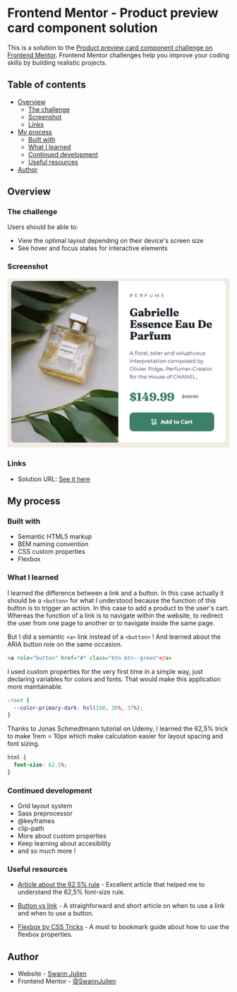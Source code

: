 # Frontend Mentor - Product preview card component solution

This is a solution to the [Product preview card component challenge on Frontend Mentor](https://www.frontendmentor.io/challenges/product-preview-card-component-GO7UmttRfa). Frontend Mentor challenges help you improve your coding skills by building realistic projects.

## Table of contents

- [Overview](#overview)
  - [The challenge](#the-challenge)
  - [Screenshot](#screenshot)
  - [Links](#links)
- [My process](#my-process)
  - [Built with](#built-with)
  - [What I learned](#what-i-learned)
  - [Continued development](#continued-development)
  - [Useful resources](#useful-resources)
- [Author](#author)

## Overview

### The challenge

Users should be able to:

- View the optimal layout depending on their device's screen size
- See hover and focus states for interactive elements

### Screenshot

![](images/screenshot.png)

### Links

- Solution URL: [See it here](https://swannjulien.github.io/FM_product-preview-card-component)

## My process

### Built with

- Semantic HTML5 markup
- BEM naming convention
- CSS custom properties
- Flexbox

### What I learned

I learned the difference between a link and a button. In this case actually it should be a `<button>` for what I understood because the function of this button is to trigger an action. In this case to add a product to the user's cart. Whereas the function of a link is to navigate within the website, to redirect the user from one page to another or to navigate inside the same page.

But I did a semantic `<a>` link instead of a `<button>` ! And learned about the ARIA button role on the same occasion.

```html
<a role="button" href="#" class="btn btn--green"</a>
```

I used custom properties for the very first time in a simple way, just declaring variables for colors and fonts. That would make this application more maintainable.

```css
:root {
  --color-primary-dark: hsl(158, 36%, 37%);
}
```

Thanks to Jonas Schmedtmann tutorial on Udemy, I learned the 62,5% trick to make 1rem = 10px which make calculation easier for layout spacing and font sizing.

```css
html {
  font-size: 62.5%;
}
```

### Continued development

- Grid layout system
- Sass preprocessor
- @keyframes
- clip-path
- More about custom properties
- Keep learning about accesibility
- and so much more !

### Useful resources

- [Article about the 62,5% rule](https://www.aleksandrhovhannisyan.com/blog/62-5-percent-font-size-trick/) - Excellent article that helped me to understand the 62,5% font-size rule.
- [Button vs link](https://www.a11y-101.com/design/button-vs-link) - A straighforward and short article on when to use a link and when to use a button.

- [Flexbox by CSS Tricks](https://css-tricks.com/snippets/css/a-guide-to-flexbox/) - A must to bookmark guide about how to use the flexbox properties.

## Author

- Website - [Swann Julien](https://www.swannjulien.com/)
- Frontend Mentor - [@SwannJulien](https://www.frontendmentor.io/profile/SwannJulien)
